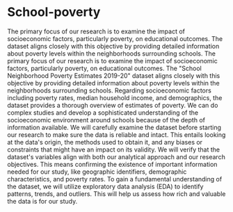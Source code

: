 # School-poverty
The primary focus of our research is to examine the impact of socioeconomic factors, particularly poverty, on educational outcomes. The dataset aligns closely with this objective by providing detailed information about poverty levels within the neighborhoods surrounding schools. 
The primary focus of our research is to examine the impact of socioeconomic factors, particularly poverty, on educational outcomes. The "School Neighborhood Poverty Estimates 2019-20" dataset aligns closely with this objective by providing detailed information about poverty levels within the neighborhoods surrounding schools. Regarding socioeconomic factors including poverty rates, median household income, and demographics, the dataset provides a thorough overview of estimates of poverty. We can do complex studies and develop a sophisticated understanding of the socioeconomic environment around schools because of the depth of information available.
We will carefully examine the dataset before starting our research to make sure the data is reliable and intact. This entails looking at the data's origin, the methods used to obtain it, and any biases or constraints that might have an impact on its validity.
We will verify that the dataset's variables align with both our analytical approach and our research objectives. This means confirming the existence of important information needed for our study, like geographic identifiers, demographic characteristics, and poverty rates.
To gain a fundamental understanding of the dataset, we will utilize exploratory data analysis (EDA) to identify patterns, trends, and outliers. This will help us assess how rich and valuable the data is for our study.
